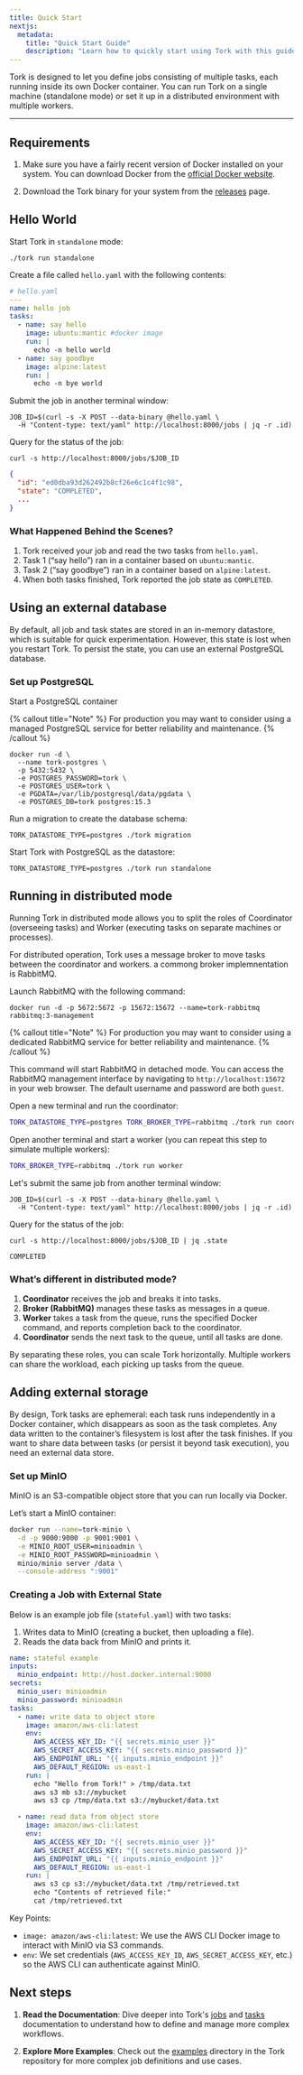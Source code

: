 ```yaml
---
title: Quick Start
nextjs:
  metadata:
    title: "Quick Start Guide"
    description: "Learn how to quickly start using Tork with this guide."
---
```


Tork is designed to let you define jobs consisting of multiple tasks, each running inside its own Docker container. You can run Tork on a single machine (standalone mode) or set it up in a distributed environment with multiple workers.

---

## Requirements

1. Make sure you have a fairly recent version of Docker installed on your system. You can download Docker from the [official Docker website](https://www.docker.com/get-started).

2. Download the Tork binary for your system from the [releases](https://github.com/runabol/tork/releases/latest) page.

## Hello World

Start Tork in `standalone` mode:

```shell
./tork run standalone
```

Create a file called `hello.yaml` with the following contents:

```yaml
# hello.yaml
---
name: hello job
tasks:
  - name: say hello
    image: ubuntu:mantic #docker image
    run: |
      echo -n hello world
  - name: say goodbye
    image: alpine:latest
    run: |
      echo -n bye world
```

Submit the job in another terminal window:

```shell
JOB_ID=$(curl -s -X POST --data-binary @hello.yaml \
  -H "Content-type: text/yaml" http://localhost:8000/jobs | jq -r .id)
```

Query for the status of the job:

```shell
curl -s http://localhost:8000/jobs/$JOB_ID
```

```json
{
  "id": "ed0dba93d262492b8cf26e6c1c4f1c98",
  "state": "COMPLETED",
  ...
}
```

### What Happened Behind the Scenes?

1. Tork received your job and read the two tasks from `hello.yaml`.
2. Task 1 (“say hello”) ran in a container based on `ubuntu:mantic`.
3. Task 2 (“say goodbye”) ran in a container based on `alpine:latest`.
4. When both tasks finished, Tork reported the job state as `COMPLETED`.

## Using an external database

By default, all job and task states are stored in an in-memory datastore, which is suitable for quick experimentation. However, this state is lost when you restart Tork. To persist the state, you can use an external PostgreSQL database.

### Set up PostgreSQL

Start a PostgreSQL container 

{% callout title="Note" %}
For production you may want to consider using a managed PostgreSQL service for better reliability and maintenance.
{% /callout %}

```shell
docker run -d \
  --name tork-postgres \
  -p 5432:5432 \
  -e POSTGRES_PASSWORD=tork \
  -e POSTGRES_USER=tork \
  -e PGDATA=/var/lib/postgresql/data/pgdata \
  -e POSTGRES_DB=tork postgres:15.3
```

Run a migration to create the database schema:

```shell
TORK_DATASTORE_TYPE=postgres ./tork migration
```

Start Tork with PostgreSQL as the datastore:

```shell
TORK_DATASTORE_TYPE=postgres ./tork run standalone
```

## Running in distributed mode

Running Tork in distributed mode allows you to split the roles of Coordinator (overseeing tasks) and Worker (executing tasks on separate machines or processes).

For distributed operation, Tork uses a message broker to move tasks between the coordinator and workers. a commong broker implemnentation is RabbitMQ.

Launch RabbitMQ with the following command:

```shell
docker run -d -p 5672:5672 -p 15672:15672 --name=tork-rabbitmq rabbitmq:3-management
```

{% callout title="Note" %}
For production you may want to consider using a dedicated RabbitMQ service for better reliability and maintenance.
{% /callout %}

This command will start RabbitMQ in detached mode. You can access the RabbitMQ management interface by navigating to `http://localhost:15672` in your web browser. The default username and password are both `guest`.

Open a new terminal and run the coordinator:

```bash
TORK_DATASTORE_TYPE=postgres TORK_BROKER_TYPE=rabbitmq ./tork run coordinator
```

Open another terminal and start a worker (you can repeat this step to simulate multiple workers):

```bash
TORK_BROKER_TYPE=rabbitmq ./tork run worker
```

Let's submit the same job from another terminal window:

```shell
JOB_ID=$(curl -s -X POST --data-binary @hello.yaml \
  -H "Content-type: text/yaml" http://localhost:8000/jobs | jq -r .id)
```

Query for the status of the job:

```shell
curl -s http://localhost:8000/jobs/$JOB_ID | jq .state
```

```shell
COMPLETED
```

### What’s different in distributed mode?

1. **Coordinator** receives the job and breaks it into tasks.
2. **Broker (RabbitMQ)** manages these tasks as messages in a queue.
3. **Worker** takes a task from the queue, runs the specified Docker command, and reports completion back to the coordinator.
4. **Coordinator** sends the next task to the queue, until all tasks are done.

By separating these roles, you can scale Tork horizontally. Multiple workers can share the workload, each picking up tasks from the queue.

## Adding external storage

By design, Tork tasks are ephemeral: each task runs independently in a Docker container, which disappears as soon as the task completes. Any data written to the container’s filesystem is lost after the task finishes. If you want to share data between tasks (or persist it beyond task execution), you need an external data store.

### Set up MinIO

MinIO is an S3-compatible object store that you can run locally via Docker. 

Let’s start a MinIO container:

```bash
docker run --name=tork-minio \
  -d -p 9000:9000 -p 9001:9001 \
  -e MINIO_ROOT_USER=minioadmin \
  -e MINIO_ROOT_PASSWORD=minioadmin \
  minio/minio server /data \
  --console-address ":9001"
```

### Creating a Job with External State

Below is an example job file (`stateful.yaml`) with two tasks:

1. Writes data to MinIO (creating a bucket, then uploading a file).
2. Reads the data back from MinIO and prints it.

```yaml
name: stateful example
inputs:
  minio_endpoint: http://host.docker.internal:9000
secrets:
  minio_user: minioadmin
  minio_password: minioadmin
tasks:
  - name: write data to object store
    image: amazon/aws-cli:latest
    env:
      AWS_ACCESS_KEY_ID: "{{ secrets.minio_user }}"
      AWS_SECRET_ACCESS_KEY: "{{ secrets.minio_password }}"
      AWS_ENDPOINT_URL: "{{ inputs.minio_endpoint }}"
      AWS_DEFAULT_REGION: us-east-1
    run: |
      echo "Hello from Tork!" > /tmp/data.txt
      aws s3 mb s3://mybucket
      aws s3 cp /tmp/data.txt s3://mybucket/data.txt

  - name: read data from object store
    image: amazon/aws-cli:latest
    env:
      AWS_ACCESS_KEY_ID: "{{ secrets.minio_user }}"
      AWS_SECRET_ACCESS_KEY: "{{ secrets.minio_password }}"
      AWS_ENDPOINT_URL: "{{ inputs.minio_endpoint }}"
      AWS_DEFAULT_REGION: us-east-1
    run: |
      aws s3 cp s3://mybucket/data.txt /tmp/retrieved.txt
      echo "Contents of retrieved file:"
      cat /tmp/retrieved.txt
```

Key Points:

* `image: amazon/aws-cli:latest`: We use the AWS CLI Docker image to interact with MinIO via S3 commands.
* `env`: We set credentials (`AWS_ACCESS_KEY_ID`, `AWS_SECRET_ACCESS_KEY`, etc.) so the AWS CLI can authenticate against MinIO.

## Next steps

1. **Read the Documentation**: Dive deeper into Tork's [jobs](/jobs) and [tasks](/tasks) documentation to understand how to define and manage more complex workflows.

2. **Explore More Examples**: Check out the [examples](https://github.com/runabol/tork/tree/main/examples) directory in the Tork repository for more complex job definitions and use cases.
